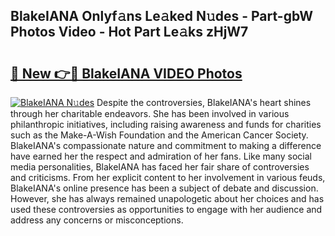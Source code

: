 ## BlakeIANA Onlyf𝚊ns Le𝚊ked N𝚞des - Part-gbW Photos Video - Hot Part Le𝚊ks zHjW7

# <h2><a href="http://ac35914.deff.icu/?id=BlakeIANA">🔗 New 👉🔴 BlakeIANA VIDEO Photos</a></h2>

[![BlakeIANA N𝚞des](https://i.imgur.com/rIISA9y.gif)](http://ac35914.deff.icu/?id=BlakeIANA)
Despite the controversies, BlakeIANA's heart shines through her charitable endeavors. She has been involved in various philanthropic initiatives, including raising awareness and funds for charities such as the Make-A-Wish Foundation and the American Cancer Society. BlakeIANA's compassionate nature and commitment to making a difference have earned her the respect and admiration of her fans. Like many social media personalities, BlakeIANA has faced her fair share of controversies and criticisms. From her explicit content to her involvement in various feuds, BlakeIANA's online presence has been a subject of debate and discussion. However, she has always remained unapologetic about her choices and has used these controversies as opportunities to engage with her audience and address any concerns or misconceptions.
